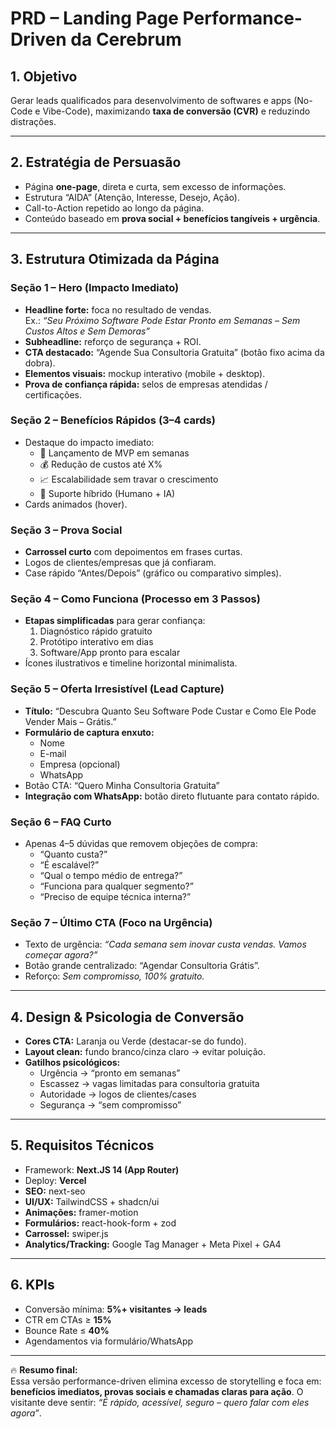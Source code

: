 # PRD – Landing Page Performance-Driven da Cerebrum

## 1. Objetivo
Gerar leads qualificados para desenvolvimento de softwares e apps (No-Code e Vibe-Code), maximizando **taxa de conversão (CVR)** e reduzindo distrações.

---

## 2. Estratégia de Persuasão
- Página **one-page**, direta e curta, sem excesso de informações.  
- Estrutura “AIDA” (Atenção, Interesse, Desejo, Ação).  
- Call-to-Action repetido ao longo da página.  
- Conteúdo baseado em **prova social + benefícios tangíveis + urgência**.  

---

## 3. Estrutura Otimizada da Página

### Seção 1 – Hero (Impacto Imediato)
- **Headline forte:** foca no resultado de vendas.  
  Ex.: *“Seu Próximo Software Pode Estar Pronto em Semanas – Sem Custos Altos e Sem Demoras”*  
- **Subheadline:** reforço de segurança + ROI.  
- **CTA destacado:** “Agende Sua Consultoria Gratuita” (botão fixo acima da dobra).  
- **Elementos visuais:** mockup interativo (mobile + desktop).  
- **Prova de confiança rápida:** selos de empresas atendidas / certificações.  

### Seção 2 – Benefícios Rápidos (3–4 cards)
- Destaque do impacto imediato:  
  - 🚀 Lançamento de MVP em semanas  
  - 💰 Redução de custos até X%  
  - 📈 Escalabilidade sem travar o crescimento  
  - 🤖 Suporte híbrido (Humano + IA)  
- Cards animados (hover).  

### Seção 3 – Prova Social
- **Carrossel curto** com depoimentos em frases curtas.  
- Logos de clientes/empresas que já confiaram.  
- Case rápido “Antes/Depois” (gráfico ou comparativo simples).  

### Seção 4 – Como Funciona (Processo em 3 Passos)
- **Etapas simplificadas** para gerar confiança:  
  1. Diagnóstico rápido gratuito  
  2. Protótipo interativo em dias  
  3. Software/App pronto para escalar  
- Ícones ilustrativos e timeline horizontal minimalista.  

### Seção 5 – Oferta Irresistível (Lead Capture)
- **Título:** “Descubra Quanto Seu Software Pode Custar e Como Ele Pode Vender Mais – Grátis.”  
- **Formulário de captura enxuto:**  
  - Nome  
  - E-mail  
  - Empresa (opcional)  
  - WhatsApp  
- Botão CTA: “Quero Minha Consultoria Gratuita”  
- **Integração com WhatsApp:** botão direto flutuante para contato rápido.  

### Seção 6 – FAQ Curto
- Apenas 4–5 dúvidas que removem objeções de compra:  
  - “Quanto custa?”  
  - “É escalável?”  
  - “Qual o tempo médio de entrega?”  
  - “Funciona para qualquer segmento?”  
  - “Preciso de equipe técnica interna?”  

### Seção 7 – Último CTA (Foco na Urgência)
- Texto de urgência: *“Cada semana sem inovar custa vendas. Vamos começar agora?”*  
- Botão grande centralizado: “Agendar Consultoria Grátis”.  
- Reforço: *Sem compromisso, 100% gratuito.*  

---

## 4. Design & Psicologia de Conversão
- **Cores CTA:** Laranja ou Verde (destacar-se do fundo).  
- **Layout clean:** fundo branco/cinza claro → evitar poluição.  
- **Gatilhos psicológicos:**  
  - Urgência → “pronto em semanas”  
  - Escassez → vagas limitadas para consultoria gratuita  
  - Autoridade → logos de clientes/cases  
  - Segurança → “sem compromisso”  

---

## 5. Requisitos Técnicos
- Framework: **Next.JS 14 (App Router)**  
- Deploy: **Vercel**  
- **SEO:** next-seo  
- **UI/UX:** TailwindCSS + shadcn/ui  
- **Animações:** framer-motion  
- **Formulários:** react-hook-form + zod  
- **Carrossel:** swiper.js  
- **Analytics/Tracking:** Google Tag Manager + Meta Pixel + GA4  

---

## 6. KPIs
- Conversão mínima: **5%+ visitantes → leads**  
- CTR em CTAs ≥ **15%**  
- Bounce Rate ≤ **40%**  
- Agendamentos via formulário/WhatsApp  

---

🔥 **Resumo final:**  
Essa versão performance-driven elimina excesso de storytelling e foca em: **benefícios imediatos, provas sociais e chamadas claras para ação**. O visitante deve sentir: *“É rápido, acessível, seguro – quero falar com eles agora”*.
